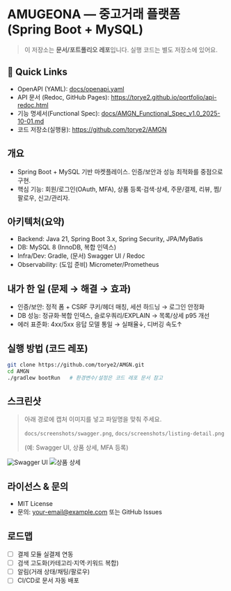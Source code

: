 # AMUGEONA — 중고거래 플랫폼 (Spring Boot + MySQL)

> 이 저장소는 **문서/포트폴리오 레포**입니다. 실행 코드는 별도 저장소에 있어요.

## 🔗 Quick Links
- OpenAPI (YAML): [docs/openapi.yaml](docs/openapi.yaml)
- API 문서 (Redoc, GitHub Pages): https://torye2.github.io/portfolio/api-redoc.html
- 기능 명세서(Functional Spec): [docs/AMGN_Functional_Spec_v1.0_2025-10-01.md](docs/AMGN_Functional_Spec_v1.0_2025-10-01.md)
- 코드 저장소(실행용): https://github.com/torye2/AMGN

## 개요
- Spring Boot + MySQL 기반 마켓플레이스. 인증/보안과 성능 최적화를 중점으로 구현.
- 핵심 기능: 회원/로그인(OAuth, MFA), 상품 등록·검색·상세, 주문/결제, 리뷰, 찜/팔로우, 신고/관리자.

## 아키텍처(요약)
- Backend: Java 21, Spring Boot 3.x, Spring Security, JPA/MyBatis
- DB: MySQL 8 (InnoDB, 복합 인덱스)
- Infra/Dev: Gradle, (문서) Swagger UI / Redoc
- Observability: (도입 준비) Micrometer/Prometheus

## 내가 한 일 (문제 → 해결 → 효과)
- 인증/보안: 정적 폼 + CSRF 쿠키/헤더 매칭, 세션 하드닝 → 로그인 안정화
- DB 성능: 정규화·복합 인덱스, 슬로우쿼리/EXPLAIN → 목록/상세 p95 개선
- 에러 표준화: 4xx/5xx 응답 모델 통일 → 실패율↓, 디버깅 속도↑

## 실행 방법 (코드 레포)
```bash
git clone https://github.com/torye2/AMGN.git
cd AMGN
./gradlew bootRun   # 환경변수/설정은 코드 레포 문서 참고
```
## 스크린샷
> 아래 경로에 캡처 이미지를 넣고 파일명을 맞춰 주세요.
>
> `docs/screenshots/swagger.png`, `docs/screenshots/listing-detail.png`
>
> (예: Swagger UI, 상품 상세, MFA 등록)

![Swagger UI](docs/screenshots/swagger.png)
![상품 상세](docs/screenshots/listing-detail.png)

## 라이선스 & 문의
- MIT License
- 문의: <your-email@example.com> 또는 GitHub Issues

## 로드맵
- [ ] 결제 모듈 실결제 연동
- [ ] 검색 고도화(카테고리·지역·키워드 복합)
- [ ] 알림(거래 상태/채팅/팔로우)
- [ ] CI/CD로 문서 자동 배포
